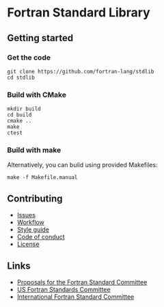 # Fortran Standard Library

## Getting started

### Get the code

```
git clone https://github.com/fortran-lang/stdlib
cd stdlib
```

### Build with CMake

```
mkdir build
cd build
cmake ..
make
ctest
```

### Build with make

Alternatively, you can build using provided Makefiles:

```
make -f Makefile.manual
```

## Contributing

* [Issues](https://github.com/fortran-lang/stdlib/issues)
* [Workflow](WORKFLOW.md)
* [Style guide](STYLE_GUIDE.md)
* [Code of conduct](CODE_OF_CONDUCT.md)
* [License](LICENSE)

## Links

* [Proposals for the Fortran Standard Committee](https://github.com/j3-fortran/fortran_proposals/)
* [US Fortran Standards Committee](https://j3-fortran.org/)
* [International Fortran Standard Committee](https://wg5-fortran.org/)
